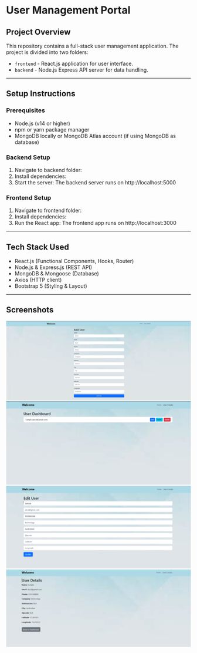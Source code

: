 # User Management Portal

## Project Overview
This repository contains a full-stack user management application. The project is divided into two folders:
- `frontend` - React.js application for user interface.
- `backend` - Node.js Express API server for data handling.

---

## Setup Instructions

### Prerequisites
- Node.js (v14 or higher)
- npm or yarn package manager
- MongoDB locally or MongoDB Atlas account (if using MongoDB as database)

### Backend Setup
1. Navigate to backend folder:
2. Install dependencies:
3. Start the server:
The backend server runs on http://localhost:5000

### Frontend Setup
1. Navigate to frontend folder:
2. Install dependencies:
3. Run the React app:
The frontend app runs on http://localhost:3000

---

## Tech Stack Used
- React.js (Functional Components, Hooks, Router)
- Node.js & Express.js (REST API)
- MongoDB & Mongoose (Database)
- Axios (HTTP client)
- Bootstrap 5 (Styling & Layout)

---

## Screenshots

![Add User](Images/Image1.png)
![User Dashboard](Images/Image2.png)
![Edit User](Images/Image3.png)
![User Details](Images/Image4.png)



